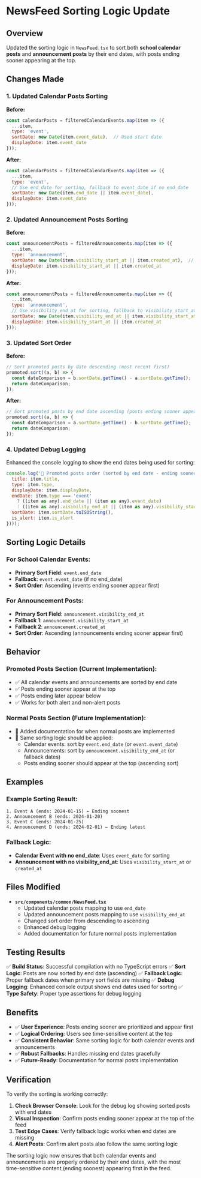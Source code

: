 # NewsFeed Sorting Logic Update

## Overview
Updated the sorting logic in `NewsFeed.tsx` to sort both **school calendar posts** and **announcement posts** by their end dates, with posts ending sooner appearing at the top.

## Changes Made

### 1. Updated Calendar Posts Sorting
**Before:**
```javascript
const calendarPosts = filteredCalendarEvents.map(item => ({ 
  ...item, 
  type: 'event', 
  sortDate: new Date(item.event_date),  // Used start date
  displayDate: item.event_date
}));
```

**After:**
```javascript
const calendarPosts = filteredCalendarEvents.map(item => ({ 
  ...item, 
  type: 'event', 
  // Use end_date for sorting, fallback to event_date if no end_date
  sortDate: new Date(item.end_date || item.event_date),
  displayDate: item.event_date
}));
```

### 2. Updated Announcement Posts Sorting
**Before:**
```javascript
const announcementPosts = filteredAnnouncements.map(item => ({ 
  ...item, 
  type: 'announcement', 
  sortDate: new Date(item.visibility_start_at || item.created_at),  // Used start date
  displayDate: item.visibility_start_at || item.created_at
}));
```

**After:**
```javascript
const announcementPosts = filteredAnnouncements.map(item => ({ 
  ...item, 
  type: 'announcement', 
  // Use visibility_end_at for sorting, fallback to visibility_start_at or created_at
  sortDate: new Date(item.visibility_end_at || item.visibility_start_at || item.created_at),
  displayDate: item.visibility_start_at || item.created_at
}));
```

### 3. Updated Sort Order
**Before:**
```javascript
// Sort promoted posts by date descending (most recent first)
promoted.sort((a, b) => {
  const dateComparison = b.sortDate.getTime() - a.sortDate.getTime();
  return dateComparison;
});
```

**After:**
```javascript
// Sort promoted posts by end date ascending (posts ending sooner appear at the top)
promoted.sort((a, b) => {
  const dateComparison = a.sortDate.getTime() - b.sortDate.getTime();
  return dateComparison;
});
```

### 4. Updated Debug Logging
Enhanced the console logging to show the end dates being used for sorting:

```javascript
console.log('📅 Promoted posts order (sorted by end date - ending sooner first):', promoted.map(item => ({
  title: item.title,
  type: item.type,
  displayDate: item.displayDate,
  endDate: item.type === 'event' 
    ? ((item as any).end_date || (item as any).event_date)
    : ((item as any).visibility_end_at || (item as any).visibility_start_at || (item as any).created_at),
  sortDate: item.sortDate.toISOString(),
  is_alert: item.is_alert
})));
```

## Sorting Logic Details

### For School Calendar Events:
- **Primary Sort Field**: `event.end_date`
- **Fallback**: `event.event_date` (if no end_date)
- **Sort Order**: Ascending (events ending sooner appear first)

### For Announcement Posts:
- **Primary Sort Field**: `announcement.visibility_end_at`
- **Fallback 1**: `announcement.visibility_start_at`
- **Fallback 2**: `announcement.created_at`
- **Sort Order**: Ascending (announcements ending sooner appear first)

## Behavior

### Promoted Posts Section (Current Implementation):
- ✅ All calendar events and announcements are sorted by end date
- ✅ Posts ending sooner appear at the top
- ✅ Posts ending later appear below
- ✅ Works for both alert and non-alert posts

### Normal Posts Section (Future Implementation):
- 📝 Added documentation for when normal posts are implemented
- 📝 Same sorting logic should be applied:
  - Calendar events: sort by `event.end_date` (or `event.event_date`)
  - Announcements: sort by `announcement.visibility_end_at` (or fallback dates)
  - Posts ending sooner should appear at the top (ascending sort)

## Examples

### Example Sorting Result:
```
1. Event A (ends: 2024-01-15) ← Ending soonest
2. Announcement B (ends: 2024-01-20)
3. Event C (ends: 2024-01-25)
4. Announcement D (ends: 2024-02-01) ← Ending latest
```

### Fallback Logic:
- **Calendar Event with no end_date**: Uses `event_date` for sorting
- **Announcement with no visibility_end_at**: Uses `visibility_start_at` or `created_at`

## Files Modified

- **`src/components/common/NewsFeed.tsx`**
  - Updated calendar posts mapping to use `end_date`
  - Updated announcement posts mapping to use `visibility_end_at`
  - Changed sort order from descending to ascending
  - Enhanced debug logging
  - Added documentation for future normal posts implementation

## Testing Results

✅ **Build Status**: Successful compilation with no TypeScript errors
✅ **Sort Logic**: Posts are now sorted by end date (ascending)
✅ **Fallback Logic**: Proper fallback dates when primary sort fields are missing
✅ **Debug Logging**: Enhanced console output shows end dates used for sorting
✅ **Type Safety**: Proper type assertions for debug logging

## Benefits

- ✅ **User Experience**: Posts ending sooner are prioritized and appear first
- ✅ **Logical Ordering**: Users see time-sensitive content at the top
- ✅ **Consistent Behavior**: Same sorting logic for both calendar events and announcements
- ✅ **Robust Fallbacks**: Handles missing end dates gracefully
- ✅ **Future-Ready**: Documentation for normal posts implementation

## Verification

To verify the sorting is working correctly:

1. **Check Browser Console**: Look for the debug log showing sorted posts with end dates
2. **Visual Inspection**: Confirm posts ending sooner appear at the top of the feed
3. **Test Edge Cases**: Verify fallback logic works when end dates are missing
4. **Alert Posts**: Confirm alert posts also follow the same sorting logic

The sorting logic now ensures that both calendar events and announcements are properly ordered by their end dates, with the most time-sensitive content (ending soonest) appearing first in the feed.
